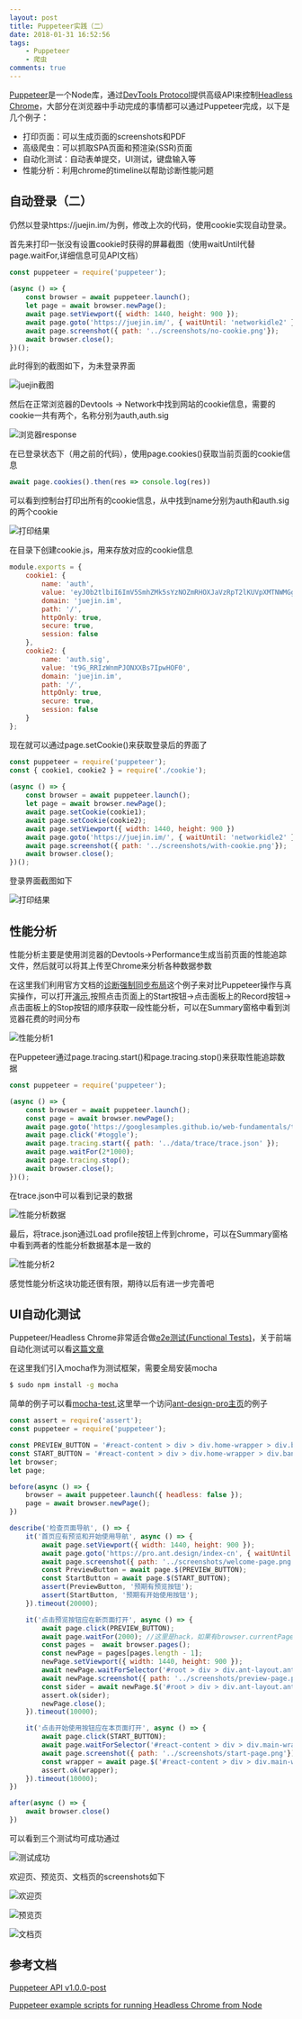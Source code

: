 ```yaml
---
layout: post
title: Puppeteer实践（二）
date: 2018-01-31 16:52:56
tags: 
    - Puppeteer
    - 爬虫
comments: true
---
```

[Puppeteer](https://github.com/GoogleChrome/puppeteer)是一个Node库，通过[DevTools Protocol](https://github.com/ChromeDevTools/awesome-chrome-devtools#readme)提供高级API来控制[Headless Chrome](https://developers.google.com/web/updates/2017/04/headless-chrome)，大部分在浏览器中手动完成的事情都可以通过Puppeteer完成，以下是几个例子：

+ 打印页面：可以生成页面的screenshots和PDF
+ 高级爬虫：可以抓取SPA页面和预渲染(SSR)页面
+ 自动化测试：自动表单提交，UI测试，键盘输入等
+ 性能分析：利用chrome的timeline以帮助诊断性能问题

## 自动登录（二）
仍然以登录https://juejin.im/为例，修改上次的代码，使用cookie实现自动登录。

首先来打印一张没有设置cookie时获得的屏幕截图（使用waitUntil代替page.waitFor,详细信息可见API文档）

<!-- more -->
```javascript
const puppeteer = require('puppeteer');
 
(async () => {
    const browser = await puppeteer.launch();
    let page = await browser.newPage();
    await page.setViewport({ width: 1440, height: 900 });
    await page.goto('https://juejin.im/', { waitUntil: 'networkidle2' });
    await page.screenshot({ path: '../screenshots/no-cookie.png'});
    await browser.close();
})();
```
此时得到的截图如下，为未登录界面

![juejin截图](/images/puppeteer/nocookie.png)

然后在正常浏览器的Devtools → Network中找到网站的cookie信息，需要的cookie一共有两个，名称分别为auth,auth.sig

![浏览器response](/images/puppeteer/response.png)

在已登录状态下（用之前的代码），使用page.cookies()获取当前页面的cookie信息
```javascript
await page.cookies().then(res => console.log(res))
```
可以看到控制台打印出所有的cookie信息，从中找到name分别为auth和auth.sig的两个cookie

![打印结果](/images/puppeteer/log.jpg)

在目录下创建cookie.js，用来存放对应的cookie信息
```javascript
module.exports = {
    cookie1: {
        name: 'auth',
        value: 'eyJ0b2tlbiI6ImV5SmhZMk5sYzNOZmRHOXJaVzRpT2lKUVpXMTNWMGgzU1c5aWFEZHhVREp3SWl3aWNtVm1jbVZ6YUY5MGIydGxiaUk2SW1neVVFRXdjMmxoZDB4aU5tSlRabWtpTENKMGIydGxibDkwZVhCbElqb2liV0ZqSWl3aVpYaHdhWEpsWDJsdUlqb3lOVGt5TURBd2ZRPT0iLCJjbGllbnRJZCI6MTUxNzUzODY5MzIwNiwidXNlcklkIjoiNWE3M2M3OWNmMjY1ZGE0ZTc2MWY5YjUwIn0=',
        domain: 'juejin.im',
        path: '/',
        httpOnly: true,
        secure: true,
        session: false
    },
    cookie2: {
        name: 'auth.sig',
        value: 't9G_RRIzWnmPJONXXBs7IpwHOF0',
        domain: 'juejin.im',
        path: '/',
        httpOnly: true,
        secure: true,
        session: false
    }
};
```
现在就可以通过page.setCookie()来获取登录后的界面了
```javascript
const puppeteer = require('puppeteer');
const { cookie1, cookie2 } = require('./cookie');
 
(async () => {
    const browser = await puppeteer.launch();
    let page = await browser.newPage();
    await page.setCookie(cookie1);
    await page.setCookie(cookie2);
    await page.setViewport({ width: 1440, height: 900 })
    await page.goto('https://juejin.im/', { waitUntil: 'networkidle2' });
    await page.screenshot({ path: '../screenshots/with-cookie.png'});
    await browser.close();
})();
```
登录界面截图如下

![打印结果](/images/puppeteer/withcookie.png)

## 性能分析
性能分析主要是使用浏览器的Devtools→Performance生成当前页面的性能追踪文件，然后就可以将其上传至Chrome来分析各种数据参数

在这里我们利用官方文档的[诊断强制同步布局](https://developers.google.com/web/tools/chrome-devtools/rendering-tools/forced-synchronous-layouts?hl=zh-cn)这个例子来对比Puppeteer操作与真实操作，可以打开[演示](https://googlesamples.github.io/web-fundamentals/tools/chrome-devtools/rendering-tools/forcedsync.html),按照点击页面上的Start按钮→点击面板上的Record按钮→点击面板上的Stop按钮的顺序获取一段性能分析，可以在Summary窗格中看到浏览器花费的时间分布

![性能分析1](/images/puppeteer/performance.jpg)

在Puppeteer通过page.tracing.start()和page.tracing.stop()来获取性能追踪数据
```javascript
const puppeteer = require('puppeteer');

(async () => {
    const browser = await puppeteer.launch();
    const page = await browser.newPage();
    await page.goto('https://googlesamples.github.io/web-fundamentals/tools/chrome-devtools/rendering-tools/forcedsync.html', { waitUntil: 'networkidle0' });
    await page.click('#toggle');
    await page.tracing.start({ path: '../data/trace/trace.json' });
    await page.waitFor(2*1000);
    await page.tracing.stop();
    await browser.close();
})();
```
在trace.json中可以看到记录的数据

![性能分析数据](/images/puppeteer/json.jpg)

最后，将trace.json通过Load profile按钮上传到chrome，可以在Summary窗格中看到两者的性能分析数据基本是一致的

![性能分析2](/images/puppeteer/performance2.jpg)

感觉性能分析这块功能还很有限，期待以后有进一步完善吧

## UI自动化测试
Puppeteer/Headless Chrome非常适合做[e2e测试(Functional Tests)](https://stackoverflow.com/questions/2741832/unit-tests-vs-functional-tests)，关于前端自动化测试可以看[这篇文章](https://github.com/tmallfe/tmallfe.github.io/issues/37)

在这里我们引入mocha作为测试框架，需要全局安装mocha
```bash
$ sudo npm install -g mocha
```
简单的例子可以看[mocha-test](https://github.com/checkly/puppeteer-examples#a-mocha-tests),这里举一个访问[ant-design-pro主页](https://pro.ant.design/index-cn)的例子
```javascript
const assert = require('assert');
const puppeteer = require('puppeteer');

const PREVIEW_BUTTON = '#react-content > div > div.home-wrapper > div.banner-wrapper > div.banner-title-wrapper > div.button-wrapper > a:nth-child(1) > button';
const START_BUTTON = '#react-content > div > div.home-wrapper > div.banner-wrapper > div.banner-title-wrapper > div.button-wrapper > a:nth-child(2) > button';
let browser;
let page;

before(async () => {
    browser = await puppeteer.launch({ headless: false });
    page = await browser.newPage();
})

describe('检查页面导航', () => {
    it('首页应有预览和开始使用导航', async () => {
        await page.setViewport({ width: 1440, height: 900 });
        await page.goto('https://pro.ant.design/index-cn', { waitUntil: 'networkidle0' });
        await page.screenshot({ path: '../screenshots/welcome-page.png'});
        const PreviewButton = await page.$(PREVIEW_BUTTON);
        const StartButton = await page.$(START_BUTTON);
        assert(PreviewButton, '预期有预览按钮');
        assert(StartButton, '预期有开始使用按钮');
    }).timeout(20000);

    it('点击预览按钮应在新页面打开', async () => {
        await page.click(PREVIEW_BUTTON);
        await page.waitFor(2000); //这里是hack，如果有browser.currentPage之类的API就好了
        const pages =  await browser.pages();
        const newPage = pages[pages.length - 1];
        newPage.setViewport({ width: 1440, height: 900 });
        await newPage.waitForSelector('#root > div > div.ant-layout.ant-layout-has-sider');
        await newPage.screenshot({ path: '../screenshots/preview-page.png'});
        const sider = await newPage.$('#root > div > div.ant-layout.ant-layout-has-sider');
        assert.ok(sider);
        newPage.close();
    }).timeout(10000);

    it('点击开始使用按钮应在本页面打开', async () => {
        await page.click(START_BUTTON);
        await page.waitForSelector('#react-content > div > div.main-wrapper');
        await page.screenshot({ path: '../screenshots/start-page.png'});
        const wrapper = await page.$('#react-content > div > div.main-wrapper');
        assert.ok(wrapper);
    }).timeout(10000);
})

after(async () => {
    await browser.close()
})
```
可以看到三个测试均可成功通过

![测试成功](/images/puppeteer/test.jpg)

欢迎页、预览页、文档页的screenshots如下

![欢迎页](/images/puppeteer/welcome-page.png)

![预览页](/images/puppeteer/preview-page.png)

![文档页](/images/puppeteer/start-page.png)

## 参考文档
[Puppeteer API v1.0.0-post](https://github.com/GoogleChrome/puppeteer/blob/master/docs/api.md)

[Puppeteer example scripts for running Headless Chrome from Node](https://github.com/checkly/puppeteer-examples)